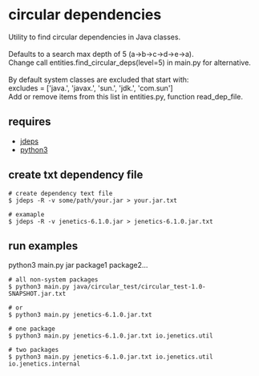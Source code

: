 # circular dependencies

Utility to find circular dependencies in Java classes. <br><br>
Defaults to a search max depth of 5 (a->b->c->d->e->a). <br>
Change call entities.find_circular_deps(level=5) in main.py for alternative. <br><br>
By default system classes are excluded that start with: <br>
excludes = ['java.', 'javax.', 'sun.', 'jdk.', 'com.sun'] <br>
Add or remove items from this list in entities.py, function read_dep_file.

## requires 

* [jdeps](https://docs.oracle.com/javase/9/tools/jdeps.htm#JSWOR690)
* [python3](https://www.python.org/downloads/)

## create txt dependency file

``` 
# create dependency text file
$ jdeps -R -v some/path/your.jar > your.jar.txt

# examaple
$ jdeps -R -v jenetics-6.1.0.jar > jenetics-6.1.0.jar.txt 
```

## run examples

python3 main.py jar package1 package2...

```
# all non-system packages
$ python3 main.py java/circular_test/circular_test-1.0-SNAPSHOT.jar.txt 

# or
$ python3 main.py jenetics-6.1.0.jar.txt

# one package 
$ python3 main.py jenetics-6.1.0.jar.txt io.jenetics.util

# two packages 
$ python3 main.py jenetics-6.1.0.jar.txt io.jenetics.util io.jenetics.internal
```    

    
